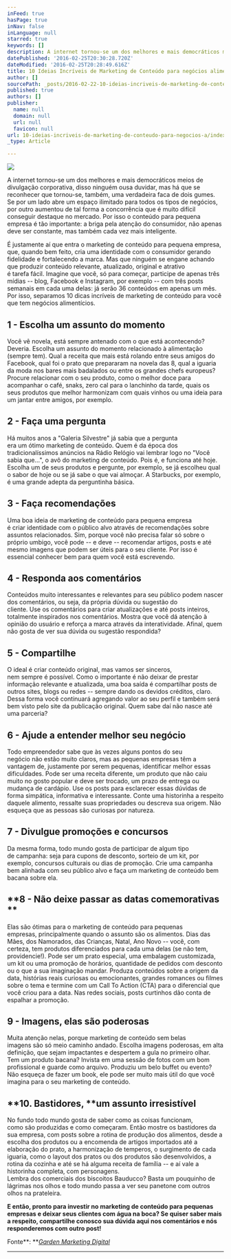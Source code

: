 ```yaml
---
inFeed: true
hasPage: true
inNav: false
inLanguage: null
starred: true
keywords: []
description: A internet tornou-se um dos melhores e mais democráticos meios de divulgação corporativa.
datePublished: '2016-02-25T20:30:28.720Z'
dateModified: '2016-02-25T20:28:49.616Z'
title: 10 Ideias Incríveis de Marketing de Conteúdo para negócios alimentícios
author: []
sourcePath: _posts/2016-02-22-10-ideias-incriveis-de-marketing-de-conteudo-para-negocios-a.md
published: true
authors: []
publisher:
  name: null
  domain: null
  url: null
  favicon: null
url: 10-ideias-incriveis-de-marketing-de-conteudo-para-negocios-a/index.html
_type: Article

---
```

![](https://the-grid-user-content.s3-us-west-2.amazonaws.com/5125ad6d-4fe2-4811-8ada-72cef0cfd59c.png)

A internet tornou-se um dos melhores e mais democráticos meios de divulgação corporativa, disso ninguém ousa duvidar, mas há que se reconhecer que tornou-se, também, uma verdadeira faca de dois gumes. Se por um lado abre um espaço ilimitado para todos os tipos de negócios, por outro aumentou de tal forma a concorrência que é muito difícil  
conseguir destaque no mercado. Por isso o conteúdo para pequena empresa é tão importante: a briga pela atenção do consumidor, não apenas deve ser constante, mas também cada vez mais inteligente.

É justamente aí que entra o marketing de conteúdo para pequena empresa, que, quando bem feito, cria uma identidade com o consumidor gerando fidelidade e fortalecendo a marca. Mas que ninguém se engane achando que produzir conteúdo relevante, atualizado, original e atrativo  
é tarefa fácil. Imagine que você, só para começar, participe de apenas três  
mídias -- blog, Facebook e Instagram, por exemplo -- com três posts semanais em cada uma delas: já serão 36 conteúdos em apenas um mês. Por isso, separamos 10 dicas incríveis de marketing de conteúdo para você que tem negócios alimentícios. 

## **1 - Escolha um assunto do momento**

Você vê novela, está sempre antenado com o que está acontecendo? Deveria. Escolha um assunto do momento relacionado à alimentação  
(sempre tem). Qual a receita que mais está rolando entre seus amigos do  
Facebook, qual foi o prato que prepararam na novela das 8, qual a iguaria da moda nos bares mais badalados ou entre os grandes chefs europeus? Procure relacionar com o seu produto, como o melhor doce para acompanhar o café, snaks, zero cal para o lanchinho da tarde, quais os seus produtos que melhor harmonizam com quais vinhos ou uma ideia para um jantar entre amigos, por exemplo.

## **2 - Faça uma pergunta**

Há muitos anos a "Galeria Silvestre" já sabia que a pergunta  
era um ótimo marketing de conteúdo. Quem é da época dos tradicionalíssimos anúncios na Rádio Relógio vai lembrar logo no "Você sabia que...", o avô do marketing de conteúdo. Pois é, e funciona até hoje. Escolha um de seus produtos e pergunte, por exemplo, se já escolheu qual o sabor de hoje ou se já sabe o que vai almoçar. A Starbucks, por exemplo, é uma grande adepta da perguntinha básica.

## **3 - Faça recomendações**

Uma boa ideia de marketing de conteúdo para pequena empresa  
é criar identidade com o público alvo através de recomendações sobre assuntos relacionados. Sim, porque você não precisa falar só sobre o próprio umbigo, você pode -- e deve -- recomendar artigos, posts e até mesmo imagens que podem ser úteis para o seu cliente. Por isso é essencial conhecer bem para quem você está escrevendo.

## **4 - Responda aos comentários**

Conteúdos muito interessantes e relevantes para seu público podem nascer dos comentários, ou seja, da própria dúvida ou sugestão do  
cliente. Use os comentários para criar atualizações e até posts inteiros,  
totalmente inspirados nos comentários. Mostra que você dá atenção à opinião do usuário e reforça a marca através da interatividade. Afinal, quem não gosta de ver sua dúvida ou sugestão respondida?

## **5 - Compartilhe**

O ideal é criar conteúdo original, mas vamos ser sinceros,  
nem sempre é possível. Como o importante é não deixar de prestar informação relevante e atualizada, uma boa saída é compartilhar posts de outros sites, blogs ou redes -- sempre dando os devidos créditos, claro. Dessa forma você continuará agregando valor ao seu perfil e também será bem visto pelo site da publicação original. Quem sabe daí não nasce até uma parceria? 

## **6 - Ajude a entender melhor seu negócio**

Todo empreendedor sabe que às vezes alguns pontos do seu  
negócio não estão muito claros, mas as pequenas empresas têm a vantagem de, justamente por serem pequenas, identificar melhor essas dificuldades. Pode ser uma receita diferente, um produto que não caiu muito no gosto popular e deve ser trocado, um prazo de entrega ou mudança de cardápio. Use os posts para esclarecer essas dúvidas de forma simpática, informativa e interessante. Conte uma historinha a respeito daquele alimento, ressalte suas propriedades ou descreva sua origem. Não esqueça que as pessoas são curiosas por natureza. 

## **7 - Divulgue promoções e concursos**

Da mesma forma, todo mundo gosta de participar de algum tipo  
de campanha: seja para cupons de desconto, sorteio de um kit, por exemplo, concursos culturais ou dias de promoção. Crie uma campanha bem alinhada com seu público alvo e faça um marketing de conteúdo bem bacana sobre ela. 

## **8 - Não deixe passar as datas comemorativas **

Elas são ótimas para o marketing de conteúdo para pequenas  
empresas, principalmente quando o assunto são os alimentos. Dias das Mães, dos Namorados, das Crianças, Natal, Ano Novo -- você, com certeza, tem produtos diferenciados para cada uma delas (se não tem, providencie!). Pode ser um prato especial, uma embalagem customizada, um kit ou uma promoção de horários, quantidade de pedidos com desconto ou o que a sua imaginação mandar. Produza conteúdos sobre a origem da data, histórias reais curiosas ou emocionantes, grandes romances ou filmes sobre o tema e termine com um Call To Action (CTA) para o diferencial que você criou para a data. Nas redes sociais, posts curtinhos dão conta de espalhar a promoção.

## **9 - Imagens, elas são poderosas**

Muita atenção nelas, porque marketing de conteúdo sem belas  
imagens são só meio caminho andado. Escolha imagens poderosas, em alta definição, que sejam impactantes e despertem a gula no primeiro olhar. Tem um produto bacana? Invista em uma sessão de fotos com um bom profissional e guarde como arquivo. Produziu um belo buffet ou evento? Não esqueça de fazer um book, ele pode ser muito mais útil do que você imagina para o seu marketing de conteúdo.

## **10\. Bastidores, ****um assunto irresistível**

No fundo todo mundo gosta de saber como as coisas funcionam,  
como são produzidas e como começaram. Então mostre os bastidores da sua empresa, com posts sobre a rotina de produção dos alimentos, desde a escolha dos produtos ou a encomenda de artigos importados até a elaboração do prato, a harmonização de temperos, o surgimento de cada iguaria, como o layout dos pratos ou dos produtos são desenvolvidos, a rotina da cozinha e até se há alguma receita de família -- e aí vale a historinha completa, com personagens.  
Lembra dos comerciais dos biscoitos Bauducco? Basta um pouquinho de lágrimas nos olhos e todo mundo passa a ver seu panetone com outros olhos na prateleira.

**E então, pronto para investir no marketing de conteúdo para pequenas empresas e deixar seus clientes com água na boca? Se quiser saber mais a respeito, compartilhe conosco sua dúvida aqui nos comentários e nós responderemos com outro post!**

Fonte**: **[_Garden Marketing Digital_][0]

****

[0]: http://www.gardendigital.com.br/#!10-Ideias-Incríveis-de-Marketing-de-Conteúdo-para-negócios-alimentícios/ch09u/56ccbe450cf2836ff5d6524d